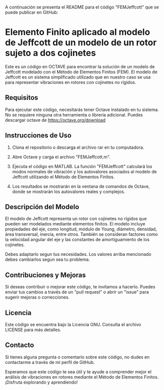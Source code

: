 A continuación se presenta el README para el código "FEMJeffcott" que se puede publicar en GitHub:

# Elemento Finito aplicado al modelo de Jeffcott de un modelo de un rotor sujeto a dos cojinetes

Este es un código en OCTAVE para encontrar la solución de un modelo de Jeffcott modelado con el Método de Elementos Finitos (FEM). 
El modelo de Jeffcott es un sistema simplificado utilizado que en nuestro caso se usa para representar vibraciones en rotores con cojinetes no rígidos.

## Requisitos

Para ejecutar este código, necesitarás tener Octave instalado en tu sistema. No se requiere ninguna otra herramienta o librería adicional.
Puedes descargar octave de https://octave.org/download

## Instrucciones de Uso

1. Clona el repositorio o descarga el archivo rar en tu computadora.

2. Abre Octave y carga el archivo "FEMJeffcott.m".

3. Ejecuta el código en MATLAB. La función "FEMJeffcott" calculará los modos normales de vibración y los autovalores asociados al modelo de Jeffcott utilizando el Método de Elementos Finitos.

4. Los resultados se mostrarán en la ventana de comandos de Octave, donde se mostrarán los autovalores reales y complejos.

## Descripción del Modelo

El modelo de Jeffcott representa un rotor con cojinetes no rígidos que pueden ser modelados mediante elementos finitos. El modelo incluye propiedades del eje, como longitud, módulo de Young, diámetro, densidad, área transversal, inercia, entre otros. También se consideran factores como la velocidad angular del eje y las constantes de amortiguamiento de los cojinetes.

Debes adaptarlo segun tus necesidades. Los valores arriba mencionado debes cambiarlos segun sea tu problema.

## Contribuciones y Mejoras

Si deseas contribuir o mejorar este código, te invitamos a hacerlo. Puedes enviar tus cambios a través de un "pull request" o abrir un "issue" para sugerir mejoras o correcciones.

## Licencia

Este código se encuentra bajo la Licencia GNU. Consulta el archivo LICENSE para más detalles.

## Contacto

Si tienes alguna pregunta o comentario sobre este código, no dudes en contactarme a través de mi perfil de GitHub.

Esperamos que este código te sea útil y te ayude a comprender mejor el análisis de vibraciones en rotores mediante el Método de Elementos Finitos. ¡Disfruta explorando y aprendiendo!

